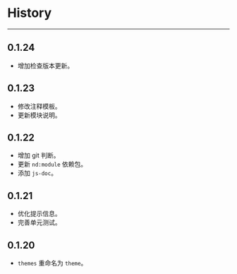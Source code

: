 # History

---

## 0.1.24

- 增加检查版本更新。

## 0.1.23

- 修改注释模板。
- 更新模块说明。

## 0.1.22

- 增加 git 判断。
- 更新 `nd:module` 依赖包。
- 添加 `js-doc`。

## 0.1.21

- 优化提示信息。
- 完善单元测试。

## 0.1.20

- `themes` 重命名为 `theme`。
